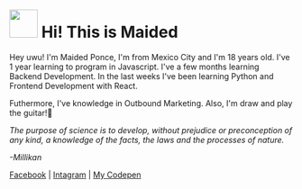 <h1><img src="https://media.giphy.com/media/d7U9wE4REtinUIDeQ7/giphy.gif" width="50"> Hi! This is Maided</h1>

Hey uwu! I'm Maided Ponce, I'm from Mexico City and I'm 18 years old. 
I've 1 year learning to program in Javascript. 
I've a few months learning Backend Development. 
In the last weeks I've been learning Python and Frontend Development with React. 

Futhermore, I've knowledge in Outbound Marketing.
Also, I'm draw and play the guitar!🥰

<em>The purpose of science is to develop, without prejudice or preconception of any kind, a knowledge of the facts, the laws and the processes of nature.
  <p><cite>-Millikan</cite>
</em>


[Facebook](http://https://www.facebook.com/maidedhp "FB") |
[Intagram](http://https://www.instagram.com/maidedhp/ "Intagram") |
[My Codepen](https://codepen.io/maidedhp "My Codepen") 
